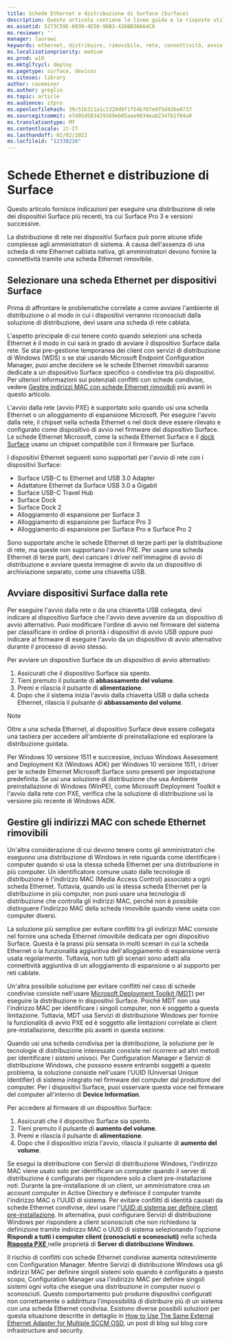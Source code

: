 ```yaml
---
title: Schede Ethernet e distribuzione di Surface (Surface)
description: Questo articolo contiene le linee guida e le risposte utili per aiutarti a eseguire una distribuzione di rete nei dispositivi Surface.
ms.assetid: 5273C59E-6039-4E50-96B3-426BB38A64C0
ms.reviewer: ''
manager: laurawi
keywords: ethernet, distribuire, rimovibile, rete, connettività, avvio, firmware, dispositivo, scheda, avvio PXE, USB
ms.localizationpriority: medium
ms.prod: w10
ms.mktglfcycl: deploy
ms.pagetype: surface, devices
ms.sitesec: library
author: coveminer
ms.author: greglin
ms.topic: article
ms.audience: itpro
ms.openlocfilehash: 39c51b311a1c1329d0f1f54b787e975d42be0737
ms.sourcegitcommit: e7d95d583429169eb65aae9034eab2347b1f04a0
ms.translationtype: MT
ms.contentlocale: it-IT
ms.lasthandoff: 02/02/2022
ms.locfileid: "12338216"
---
```

# <a name="ethernet-adapters-and-surface-deployment"></a>Schede Ethernet e distribuzione di Surface

Questo articolo fornisce indicazioni per eseguire una distribuzione di rete dei dispositivi Surface più recenti, tra cui Surface Pro 3 e versioni successive.

La distribuzione di rete nei dispositivi Surface può porre alcune sfide complesse agli amministratori di sistema. A causa dell'assenza di una scheda di rete Ethernet cablata nativa, gli amministratori devono fornire la connettività tramite una scheda Ethernet rimovibile.

## <a name="select-an-ethernet-adapter-for-surface-devices"></a>Selezionare una scheda Ethernet per dispositivi Surface

Prima di affrontare le problematiche correlate a come avviare l'ambiente di distribuzione o al modo in cui i dispositivi verranno riconosciuti dalla soluzione di distribuzione, devi usare una scheda di rete cablata.

L'aspetto principale di cui tenere conto quando selezioni una scheda Ethernet è il modo in cui sarà in grado di avviare il dispositivo Surface dalla rete. Se stai pre-gestione temporanea dei client con servizi di distribuzione di Windows (WDS) o se stai usando Microsoft Endpoint Configuration Manager, puoi anche decidere se le schede Ethernet rimovibili saranno dedicate a un dispositivo Surface specifico o condivise tra più dispositivi. Per ulteriori informazioni sui potenziali conflitti con schede condivise, vedere [Gestire indirizzi MAC con schede Ethernet rimovibili](#manage-mac-addresses) più avanti in questo articolo.

L'avvio dalla rete (avvio PXE) è supportato solo quando usi una scheda Ethernet o un alloggiamento di espansione Microsoft. Per eseguire l'avvio dalla rete, il chipset nella scheda Ethernet o nel dock deve essere rilevato e configurato come dispositivo di avvio nel firmware del dispositivo Surface. Le schede Ethernet Microsoft, come la scheda Ethernet Surface e il [dock Surface](https://www.microsoft.com/surface/accessories/surface-dock) usano un chipset compatibile con il firmware per Surface.

I dispositivi Ethernet seguenti sono supportati per l'avvio di rete con i dispositivi Surface:

- Surface USB-C to Ethernet and USB 3.0 Adapter
- Adattatore Ethernet da Surface USB 3.0 a Gigabit
- Surface USB-C Travel Hub
- Surface Dock
- Surface Dock 2
- Alloggiamento di espansione per Surface 3
- Alloggiamento di espansione per Surface Pro 3
- Alloggiamento di espansione per Surface Pro e Surface Pro 2

Sono supportate anche le schede Ethernet di terze parti per la distribuzione di rete, ma queste non supportano l'avvio PXE. Per usare una scheda Ethernet di terze parti, devi caricare i driver nell'immagine di avvio di distribuzione e avviare questa immagine di avvio da un dispositivo di archiviazione separato, come una chiavetta USB.

## <a name="boot-surface-devices-from-the-network"></a>Avviare dispositivi Surface dalla rete

Per eseguire l'avvio dalla rete o da una chiavetta USB collegata, devi indicare al dispositivo Surface che l'avvio deve avvenire da un dispositivo di avvio alternativo. Puoi modificare l'ordine di avvio nel firmware del sistema per classificare in ordine di priorità i dispositivi di avvio USB oppure puoi indicare al firmware di eseguire l'avvio da un dispositivo di avvio alternativo durante il processo di avvio stesso.

Per avviare un dispositivo Surface da un dispositivo di avvio alternativo:

1. Assicurati che il dispositivo Surface sia spento.
2. Tieni premuto il pulsante di **abbassamento del volume**.
3. Premi e rilascia il pulsante di **alimentazione**.
4. Dopo che il sistema inizia l'avvio dalla chiavetta USB o dalla scheda Ethernet, rilascia il pulsante di **abbassamento del volume**.

>[!NOTE]
>Oltre a una scheda Ethernet, al dispositivo Surface deve essere collegata una tastiera per accedere all'ambiente di preinstallazione ed esplorare la distribuzione guidata.

Per Windows 10 versione 1511 e successive, incluso Windows Assessment and Deployment Kit (Windows ADK) per Windows 10 versione 1511, i driver per le schede Ethernet Microsoft Surface sono presenti per impostazione predefinita. Se usi una soluzione di distribuzione che usa Ambiente preinstallazione di Windows (WinPE), come Microsoft Deployment Toolkit e l'avvio dalla rete con PXE, verifica che la soluzione di distribuzione usi la versione più recente di Windows ADK.

## <a name="manage-mac-addresses-with-removable-ethernet-adapters"></a><a href="" id="manage-mac-addresses"></a>Gestire gli indirizzi MAC con schede Ethernet rimovibili

Un'altra considerazione di cui devono tenere conto gli amministratori che eseguono una distribuzione di Windows in rete riguarda come identificare i computer quando si usa la stessa scheda Ethernet per una distribuzione in più computer. Un identificatore comune usato dalle tecnologie di distribuzione è l'indirizzo MAC (Media Access Control) associato a ogni scheda Ethernet. Tuttavia, quando usi la stessa scheda Ethernet per la distribuzione in più computer, non puoi usare una tecnologia di distribuzione che controlla gli indirizzi MAC, perché non è possibile distinguere l'indirizzo MAC della scheda rimovibile quando viene usata con computer diversi.

La soluzione più semplice per evitare conflitti tra gli indirizzi MAC consiste nel fornire una scheda Ethernet rimovibile dedicata per ogni dispositivo Surface. Questa è la prassi più sensata in molti scenari in cui la scheda Ethernet o la funzionalità aggiuntiva dell'alloggiamento di espansione verrà usata regolarmente. Tuttavia, non tutti gli scenari sono adatti alla connettività aggiuntiva di un alloggiamento di espansione o al supporto per reti cablate.

Un'altra possibile soluzione per evitare conflitti nel caso di schede condivise consiste nell'usare [Microsoft Deployment Toolkit (MDT)](/mem/configmgr/mdt) per eseguire la distribuzione in dispositivi Surface. Poiché MDT non usa l'indirizzo MAC per identificare i singoli computer, non è soggetto a questa limitazione. Tuttavia, MDT usa Servizi di distribuzione Windows per fornire la funzionalità di avvio PXE ed è soggetto alle limitazioni correlate ai client pre-installazione, descritte più avanti in questa sezione.

Quando usi una scheda condivisa per la distribuzione, la soluzione per le tecnologie di distribuzione interessate consiste nel ricorrere ad altri metodi per identificare i sistemi univoci. Per Configuration Manager e Servizi di distribuzione Windows, che possono essere entrambi soggetti a questo problema, la soluzione consiste nell'usare l'UUID (Universal Unique Identifier) di sistema integrato nel firmware del computer dal produttore del computer. Per i dispositivi Surface, puoi osservare questa voce nel firmware del computer all'interno di **Device Information**.

Per accedere al firmware di un dispositivo Surface:

1. Assicurati che il dispositivo Surface sia spento.
2. Tieni premuto il pulsante di **aumento del volume**.
3. Premi e rilascia il pulsante di **alimentazione**.
4. Dopo che il dispositivo inizia l'avvio, rilascia il pulsante di **aumento del volume**.

Se esegui la distribuzione con Servizi di distribuzione Windows, l'indirizzo MAC viene usato solo per identificare un computer quando il server di distribuzione è configurato per rispondere solo a client pre-installazione noti. Durante la pre-installazione di un client, un amministratore crea un account computer in Active Directory e definisce il computer tramite l'indirizzo MAC o l'UUID di sistema. Per evitare conflitti di identità causati da schede Ethernet condivise, devi usare l'[UUID di sistema per definire client pre-installazione](/previous-versions/windows/it-pro/windows-server-2012-R2-and-2012/cc742034(v=ws.11)). In alternativa, puoi configurare Servizi di distribuzione Windows per rispondere a client sconosciuti che non richiedono la definizione tramite indirizzo MAC o UUID di sistema selezionando l'opzione **Rispondi a tutti i computer client (conosciuti e sconosciuti)** nella scheda [**Risposta PXE** ](/previous-versions/windows/it-pro/windows-server-2008-R2-and-2008/cc732360(v=ws.11))nelle proprietà di **Server di distribuzione Windows**.

Il rischio di conflitti con schede Ethernet condivise aumenta notevolmente con Configuration Manager. Mentre Servizi di distribuzione Windows usa gli indirizzi MAC per definire singoli sistemi solo quando è configurato a questo scopo, Configuration Manager usa l'indirizzo MAC per definire singoli sistemi ogni volta che esegue una distribuzione in computer nuovi o sconosciuti. Questo comportamento può produrre dispositivi configurati non correttamente o addirittura l'impossibilità di distribuire più di un sistema con una scheda Ethernet condivisa. Esistono diverse possibili soluzioni per questa situazione descritte in dettaglio in [How to Use The Same External Ethernet Adapter for Multiple SCCM OSD](https://techcommunity.microsoft.com/t5/core-infrastructure-and-security/how-to-use-the-same-external-ethernet-adapter-for-multiple-sccm/ba-p/257374), un post di blog sul blog core infrastructure and security.
